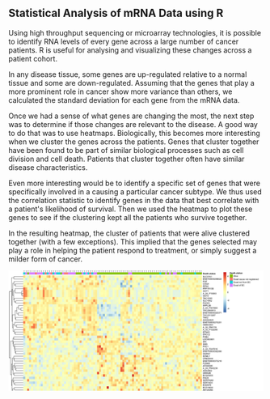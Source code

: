 ## Statistical Analysis of mRNA Data using R

Using high throughput sequencing or microarray technologies, it is possible to identify RNA levels of every gene across a large number of cancer patients. R is useful for analysing and visualizing these changes across a patient cohort.

In any disease tissue, some genes are up-regulated relative to a normal tissue and some are down-regulated. Assuming that the genes that play a more prominent role in cancer show more variance than others, we calculated the standard deviation for each gene from the mRNA data.

Once we had a sense of what genes are changing the most, the next step was to determine if those changes are relevant to the disease. A good way to do that was to use heatmaps. Biologically, this becomes more interesting when we cluster the genes across the patients. Genes that cluster together have been found to be part of similar biological processes such as cell division and cell death. Patients that cluster together often have similar disease characteristics.

Even more interesting would be to identify a specific set of genes that were specifically involved in a causing a particular cancer subtype. We thus used the correlation statistic to identify genes in the data that best correlate with a patient's likelihood of survival. Then we used the heatmap to plot these genes to see if the clustering kept all the patients who survive together. 

In the resulting heatmap, the cluster of patients that were alive clustered together (with a few exceptions). This implied that the genes selected may play a role in helping the patient respond to treatment, or simply suggest a milder form of cancer. 

![heatmap](gene-cluster-map.png)
